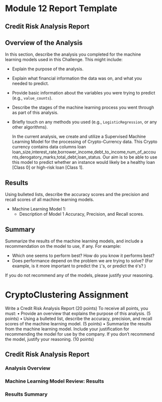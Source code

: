 # Module 12 Report Template

## Credit Risk Analysis Report ##

## Overview of the Analysis

In this section, describe the analysis you completed for the machine learning models used in this Challenge. This might include:

* Explain the purpose of the analysis.
* Explain what financial information the data was on, and what you needed to predict.
* Provide basic information about the variables you were trying to predict (e.g., `value_counts`).
* Describe the stages of the machine learning process you went through as part of this analysis.
* Briefly touch on any methods you used (e.g., `LogisticRegression`, or any other algorithms).

    In the current analysis, we create and utilize a Supervised Machine Learning Model for the processing of Crypto-Currency data. This Crypto currency contains data columns loan loan_size,interest_rate,borrower_income,debt_to_income,num_of_accounts,derogatory_marks,total_debt,loan_status. Our aim is to be able to use this model to predict whether an instance would likely be a healthy loan [Class 0] or high-risk loan [Class 1]. 

## Results

Using bulleted lists, describe the accuracy scores and the precision and recall scores of all machine learning models.

* Machine Learning Model 1:
    * Description of Model 1 Accuracy, Precision, and Recall scores.

## Summary

Summarize the results of the machine learning models, and include a recommendation on the model to use, if any. For example:

* Which one seems to perform best? How do you know it performs best?
* Does performance depend on the problem we are trying to solve? (For example, is it more important to predict the `1`'s, or predict the `0`'s? )

If you do not recommend any of the models, please justify your reasoning.


# CryptoClustering Assignment 

Write a Credit Risk Analysis Report (20 points)
To receive all points, you must:
•	Provide an overview that explains the purpose of this analysis. (5 points)
•	Using a bulleted list, describe the accuracy, precision, and recall scores of the machine learning model. (5 points)
•	Summarize the results from the machine learning model. Include your justification for recommending the model for use by the company. If you don’t recommend the model, justify your reasoning. (10 points)

## Credit Risk Analysis Report ##


### Analysis Overview ###

### Machine Learning Model Review: Results ###

### Results Summary ###
